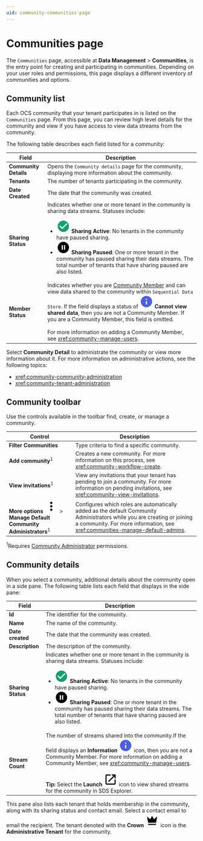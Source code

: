 ```yaml
---
uid: community-communities-page
---
```


# Communities page

The `Communities` page, accessible at **Data Management** > **Communities**, is the entry point for creating and participating in communities. Depending on your user roles and permissions, this page displays a different inventory of communities and options.

## Community list

Each OCS community that your tenant participates in is listed on the `Communities` page. From this page, you can review high level details for the community and view if you have access to view data streams from the community.

The following table describes each field listed for a community:

| Field | Description |
|--|--|
| **Community Details** | Opens the `Community details` page for the community, displaying more information about the community. | 
| **Tenants** | The number of tenants participating in the community. |
| **Date Created** | The date that the community was created. |
| **Sharing Status** | Indicates whether one or more tenant in the community is sharing data streams. Statuses include: <ul><li><img src="../_icons/custom/check-circle.svg" alt="Sharing Active"/> <strong>Sharing Active</strong>: No tenants in the community have paused sharing.</li><li><img src="../_icons/default/pause-circle.svg" alt="Sharing Paused"/> <strong>Sharing Paused</strong>: One or more tenant in the community has paused sharing their data streams. The total number of tenants that have sharing paused are also listed.</li></ul> |
| **Member Status** | Indicates whether you are [Community Member](xref:community-community-roles#community-member) and can view data shared to the community within `Sequential Data Store`. If the field displays a status of ![information](../_icons/branded/information.svg) **Cannot view shared data**, then you are not a Community Member. If you are a Community Member, this field is omitted.<br><br>For more information on adding a Community Member, see <xref:community-manage-users>. |

Select **Community Detail** to administrate the community or view more information about it. For more information on administrative actions, see the following topics:

- <xref:community-community-administration>
- <xref:community-tenant-administration>

<!-- 

Mark Bishop 10/26/2022: Leave this commented out until ADO work item 325202 is completed.

You can also toggle the `Communities` page between the default list view and a card view.

| View | Icon | Description |
|--|--|--|
| **List view** | ![list view](../_icons/branded/view-list.svg) | Lists each community your tenant participates in as list items. |
| **Card view** | ![card view](../_icons/branded/view-grid.svg) | Lists each community your tenant participates in as cards. | 

-->

## Community toolbar

Use the controls available in the toolbar find, create, or manage a community.

| Control | Description |
|--------|-------------|
| **Filter Communities** | Type criteria to find a specific community. |
| **Add community**<sup>1</sup> | Creates a new community. For more information on this process, see <xref:community-workflow-create>. |
| **View invitations**<sup>1</sup> | View any invitations that your tenant has pending to join a community. For more information on pending invitations, see <xref:community-view-invitations>.
| **More options** ![More options](../_icons/default/dots-vertical.svg) > **Manage Default Community Administrators**<sup>1</sup> | Configures which roles are automatically added as the default Community Administrators while you are creating or joining a community. For more information, see <xref:communities-manage-default-admins>. |

<sup>1</sup>Requires [Community Administrator](xref:community-community-roles#community-administrators) permissions.

## Community details

When you select a community, additional details about the community open in a side pane. The following table lists each field that displays in the side pane:

| Field | Description |
|-------|-------------|
| **Id** | The identifier for the community. |
| **Name** | The name of the community. |
| **Date created** | The date that the community was created. |
| **Description** | The description of the community. |
| **Sharing Status** | Indicates whether one or more tenant in the community is sharing data streams. Statuses include: <ul><li><img src="../_icons/custom/check-circle.svg" alt="Sharing Active"/> <strong>Sharing Active</strong>: No tenants in the community have paused sharing.</li><li><img src="../_icons/default/pause-circle.svg" alt="Sharing Paused"/> <strong>Sharing Paused</strong>: One or more tenant in the community has paused sharing their data streams. The total number of tenants that have sharing paused are also listed.</li></ul> |
| **Stream Count** | The number of streams shared into the community.If the field displays an **Information** ![information](../_icons/branded/information.svg) icon, then you are not a Community Member. For more information on adding a Community Member, see <xref:community-manage-users>.<br><br>**Tip:** Select the **Launch** ![launch](../_icons/default/launch.svg) icon to view shared streams for the community in SDS Explorer.|

This pane also lists each tenant that holds membership in the community, along with its sharing status and contact email. Select a contact email to email the recipient. The tenant denoted with the **Crown** ![crown](../_icons/default/crown.svg) icon is the **Administrative Tenant** for the community.
